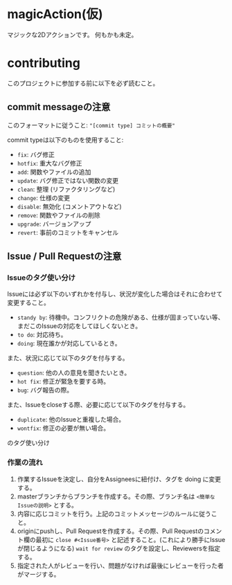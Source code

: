 # magicAction(仮)
マジックな2Dアクションです。
何もかも未定。

# contributing
このプロジェクトに参加する前に以下を必ず読むこと。

## commit messageの注意
このフォーマットに従うこと: `"[commit type] コミットの概要"`

commit typeは以下のものを使用すること:
 - `fix`: バグ修正
 - `hotfix`: 重大なバグ修正
 - `add`: 関数やファイルの追加
 - `update`: バグ修正ではない関数の変更
 - `clean`: 整理 (リファクタリングなど)
 - `change`: 仕様の変更
 - `disable`: 無効化 (コメントアウトなど)
 - `remove`: 関数やファイルの削除
 - `upgrade`: バージョンアップ
 - `revert`: 事前のコミットをキャンセル

## Issue / Pull Requestの注意
### Issueのタグ使い分け
Issueには必ず以下のいずれかを付与し、状況が変化した場合はそれに合わせて変更すること。
 - `standy by`: 待機中。コンフリクトの危険がある、仕様が固まっていない等、まだこのIssueの対応をしてほしくないとき。
 - `to do`: 対応待ち。
 - `doing`: 現在誰かが対応しているとき。

また、状況に応じて以下のタグを付与する。
 - `question`: 他の人の意見を聞きたいとき。
 - `hot fix`: 修正が緊急を要する時。
 - `bug`: バグ報告の際。

また、Issueをcloseする際、必要に応じて以下のタグを付与する。
 - `duplicate`: 他のIssueと重複した場合。
 - `wontfix`: 修正の必要が無い場合。

のタグ使い分け

### 作業の流れ
 1. 作業するIssueを決定し、自分をAssigneesに紐付け、タグを doing に変更する。
 2. masterブランチからブランチを作成する。その際、ブランチ名は `<簡単なIssueの説明>` とする。
 3. 内容に応じコミットを行う。上記のコミットメッセージのルールに従うこと。
 4. originにpushし、Pull Requestを作成する。その際、Pull Requestのコメント欄の最初に `close #<Issue番号>` と記述すること。(これにより勝手にIssueが閉じるようになる) `wait for review` のタグを設定し、Reviewersを指定する。
 5. 指定された人がレビューを行い、問題がなければ最後にレビューを行った者がマージする。